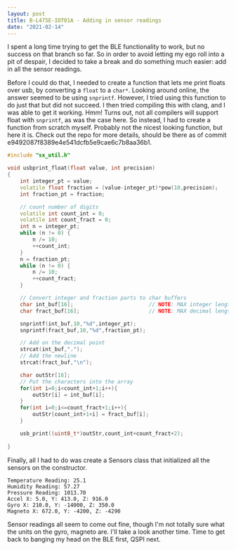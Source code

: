 ```yaml
---
layout: post
title: B-L475E-IOT01A - Adding in sensor readings
date: "2021-02-14"
---
```


I spent a long time trying to get the BLE functionality to work, but no success on that branch so far. So in order to avoid letting my ego roll into a pit of despair, I decided to take a break and do something much easier: add in all the sensor readings. 

Before I could do that, I needed to create a function that lets me print floats over usb, by converting a `float` to a `char*`. Looking around online, the answer seemed to be using `snprintf`. However, I tried using this function to do just that but did not succeed. I then tried compiling this with clang, and I was able to get it working. Hmm! Turns out, not all compilers will support float with `snprintf`, as was the case here. So instead, I had to create a function from scratch myself. Probably not the nicest looking function, but here it is. Check out the repo for more details, should be there as of commit e9492087f8389e4e541dcfb5e9cae6c7b8aa36b1.

```cpp
#include "sx_util.h"

void usbprint_float(float value, int precision)
{
    int integer_pt = value;
    volatile float fraction = (value-integer_pt)*pow(10,precision);
    int fraction_pt = fraction;

    // count number of digits
    volatile int count_int = 0;
    volatile int count_fract = 0;
    int n = integer_pt;
    while (n != 0) {
        n /= 10;  
        ++count_int;
    }
    n = fraction_pt;
    while (n != 0) {
        n /= 10;  
        ++count_fract;
    }

    // Convert integer and fraction parts to char buffers
    char int_buf[16];                        // NOTE: MAX integer length of 16
    char fract_buf[16];                      // NOTE: MAX decimal length of 16

    snprintf(int_buf,10,"%d",integer_pt);
    snprintf(fract_buf,10,"%d",fraction_pt);

    // Add on the decimal point
    strcat(int_buf,".");
    // Add the newline
    strcat(fract_buf,"\n");

    char outStr[16];
    // Put the characters into the array
    for(int i=0;i<count_int+1;i++){
        outStr[i] = int_buf[i];
    }
    for(int i=0;i<=count_fract+1;i++){
        outStr[count_int+1+i] = fract_buf[i];
    }

    usb_print((uint8_t*)outStr,count_int+count_fract+2);
    
}
```

Finally, all I had to do was create a Sensors class that initialized all the sensors on the constructor.
```
Temperature Reading: 25.1
Humidity Reading: 57.27
Pressure Reading: 1013.70
Accel X: 5.0, Y: 413.0, Z: 916.0
Gyro X: 210.0, Y: -14000, Z: 350.0
Magneto X: 672.0, Y: -4200, Z: -4290
```

Sensor readings all seem to come out fine, though I'm not totally sure what the units on the gyro, magneto are. I'll take a look another time. Time to get back to banging my head on the BLE first, QSPI next.
